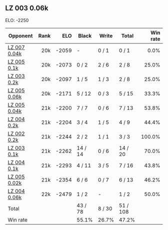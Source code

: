 ## LZ 003 0.06k ##

ELO: -2250

Opponent | Rank | ELO | Black | Write | Total | Win rate
---------|-----:|----:|-------|-------|-------|-------:
[LZ 007 0.04k](LZ%20007%200.04k.md) | 20k | -2059 | - | 0 / 1 | 0 / 1 | 0.0%
[LZ 005 0.1k](LZ%20005%200.1k.md) | 20k | -2073 | 0 / 2 | 2 / 6 | 2 / 8 | 25.0%
[LZ 003 0.2k](LZ%20003%200.2k.md) | 20k | -2097 | 1 / 5 | 1 / 3 | 2 / 8 | 25.0%
[LZ 005 0.06k](LZ%20005%200.06k.md) | 20k | -2171 | 5 / 12 | 0 / 3 | 5 / 15 | 33.3%
[LZ 005 0.04k](LZ%20005%200.04k.md) | 21k | -2200 | 7 / 7 | 0 / 6 | 7 / 13 | 53.8%
[LZ 004 0.2k](LZ%20004%200.2k.md) | 21k | -2204 | 3 / 4 | 1 / 5 | 4 / 9 | 44.4%
[LZ 002 0.2k](LZ%20002%200.2k.md) | 21k | -2244 | 2 / 2 | 1 / 1 | 3 / 3 | 100.0%
[LZ 003 0.1k](LZ%20003%200.1k.md) | 21k | -2262 | 14 / 14 | 0 / 6 | 14 / 20 | 70.0%
[LZ 004 0.1k](LZ%20004%200.1k.md) | 21k | -2293 | 4 / 11 | 3 / 5 | 7 / 16 | 43.8%
[LZ 005 0.02k](LZ%20005%200.02k.md) | 21k | -2354 | 6 / 6 | 0 / 7 | 6 / 13 | 46.2%
[LZ 004 0.06k](LZ%20004%200.06k.md) | 22k | -2479 | 1 / 2 | - | 1 / 2 | 50.0%
Total | | | 43 / 78 | 8 / 30 | 51 / 108 | 
Win rate| | | 55.1% | 26.7% | 47.2% | 
